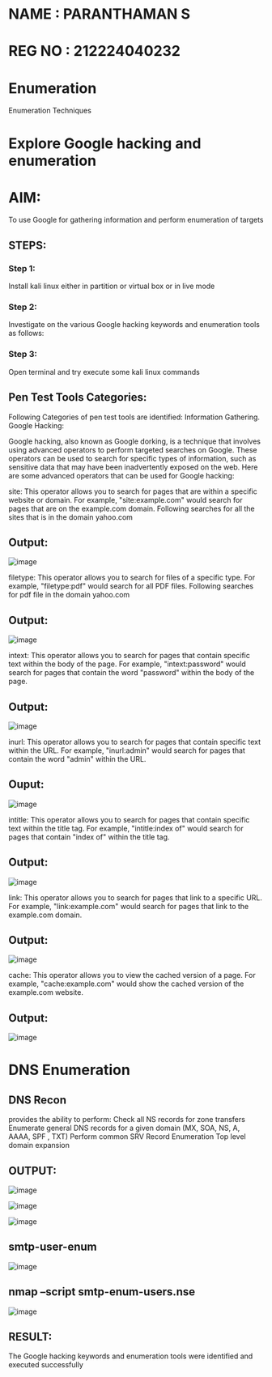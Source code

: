 # NAME   : PARANTHAMAN S
# REG NO : 212224040232
# Enumeration
Enumeration Techniques

# Explore Google hacking and enumeration 

# AIM:

To use Google for gathering information and perform enumeration of targets

## STEPS:

### Step 1:

Install kali linux either in partition or virtual box or in live mode

### Step 2:

Investigate on the various Google hacking keywords and enumeration tools as follows:


### Step 3:
Open terminal and try execute some kali linux commands

## Pen Test Tools Categories:  

Following Categories of pen test tools are identified:
Information Gathering.
Google Hacking:

Google hacking, also known as Google dorking, is a technique that involves using advanced operators to perform targeted searches on Google. These operators can be used to search for specific types of information, such as sensitive data that may have been inadvertently exposed on the web. Here are some advanced operators that can be used for Google hacking:

site: This operator allows you to search for pages that are within a specific website or domain. For example, "site:example.com" would search for pages that are on the example.com domain.
Following searches for all the sites that is in the domain yahoo.com
## Output:
![image](https://github.com/Safeeq-Fazil/Enumeration/assets/118680361/89e26bc4-49bc-477a-bbf5-dfd21cf27af5)



filetype: This operator allows you to search for files of a specific type. For example, "filetype:pdf" would search for all PDF files.
Following searches for pdf file in the domain yahoo.com
## Output:
![image](https://github.com/Safeeq-Fazil/Enumeration/assets/118680361/47a8690e-4ff5-49ed-a6a6-1a20c3474d2a)





intext: This operator allows you to search for pages that contain specific text within the body of the page. For example, "intext:password" would search for pages that contain the word "password" within the body of the page.
## Output:
![image](https://github.com/Safeeq-Fazil/Enumeration/assets/118680361/5a9690e4-2361-4467-acd5-2156ff53eb80)




inurl: This operator allows you to search for pages that contain specific text within the URL. For example, "inurl:admin" would search for pages that contain the word "admin" within the URL.
## Ouput:
![image](https://github.com/Safeeq-Fazil/Enumeration/assets/118680361/090baca5-ad71-4b18-a8e1-3a65dfb5f6cc)



intitle: This operator allows you to search for pages that contain specific text within the title tag. For example, "intitle:index of" would search for pages that contain "index of" within the title tag.
## Output:
![image](https://github.com/Safeeq-Fazil/Enumeration/assets/118680361/e354121d-baaf-4a79-a61c-e1423139c937)


link: This operator allows you to search for pages that link to a specific URL. For example, "link:example.com" would search for pages that link to the example.com domain.
## Output:
![image](https://github.com/Safeeq-Fazil/Enumeration/assets/118680361/209b6ab9-8efa-4a5f-ad79-0eb17ea77dea)



cache: This operator allows you to view the cached version of a page. For example, "cache:example.com" would show the cached version of the example.com website.
## Output:
![image](https://github.com/Safeeq-Fazil/Enumeration/assets/118680361/ecaca3d6-43a5-4f86-b2bd-33ce56fe72ee)


 
# DNS Enumeration


## DNS Recon
provides the ability to perform:
Check all NS records for zone transfers
Enumerate general DNS records for a given domain (MX, SOA, NS, A, AAAA, SPF , TXT)
Perform common SRV Record Enumeration
Top level domain expansion
## OUTPUT:
![image](https://github.com/Safeeq-Fazil/Enumeration/assets/118680361/33ec8d28-f2e4-413c-a387-21c6c8d7f41b)


![image](https://github.com/Safeeq-Fazil/Enumeration/assets/118680361/23c99058-7a25-4a73-ba21-eb1a4c3e0217)


![image](https://github.com/Safeeq-Fazil/Enumeration/assets/118680361/89762631-3188-46d9-979d-012f83f49112)





## smtp-user-enum

![image](https://github.com/Safeeq-Fazil/Enumeration/assets/118680361/cbe2bcb4-68a3-46dd-a25f-57de443ac1b1)




## nmap –script smtp-enum-users.nse <hostname>
![image](https://github.com/Safeeq-Fazil/Enumeration/assets/118680361/e401eeea-280b-4061-9c85-7c3d46d63e62)


  

## RESULT:
The Google hacking keywords and enumeration tools were identified and executed successfully
